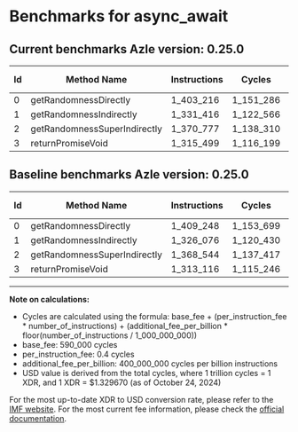 # Benchmarks for async_await

## Current benchmarks Azle version: 0.25.0

| Id  | Method Name                  | Instructions | Cycles    | USD           | USD/Million Calls | Change                            |
| --- | ---------------------------- | ------------ | --------- | ------------- | ----------------- | --------------------------------- |
| 0   | getRandomnessDirectly        | 1_403_216    | 1_151_286 | $0.0000015308 | $1.53             | <font color="green">-6_032</font> |
| 1   | getRandomnessIndirectly      | 1_331_416    | 1_122_566 | $0.0000014926 | $1.49             | <font color="red">+5_340</font>   |
| 2   | getRandomnessSuperIndirectly | 1_370_777    | 1_138_310 | $0.0000015136 | $1.51             | <font color="red">+2_233</font>   |
| 3   | returnPromiseVoid            | 1_315_499    | 1_116_199 | $0.0000014842 | $1.48             | <font color="red">+2_383</font>   |

## Baseline benchmarks Azle version: 0.25.0

| Id  | Method Name                  | Instructions | Cycles    | USD           | USD/Million Calls |
| --- | ---------------------------- | ------------ | --------- | ------------- | ----------------- |
| 0   | getRandomnessDirectly        | 1_409_248    | 1_153_699 | $0.0000015340 | $1.53             |
| 1   | getRandomnessIndirectly      | 1_326_076    | 1_120_430 | $0.0000014898 | $1.48             |
| 2   | getRandomnessSuperIndirectly | 1_368_544    | 1_137_417 | $0.0000015124 | $1.51             |
| 3   | returnPromiseVoid            | 1_313_116    | 1_115_246 | $0.0000014829 | $1.48             |

---

**Note on calculations:**

-   Cycles are calculated using the formula: base_fee + (per_instruction_fee \* number_of_instructions) + (additional_fee_per_billion \* floor(number_of_instructions / 1_000_000_000))
-   base_fee: 590_000 cycles
-   per_instruction_fee: 0.4 cycles
-   additional_fee_per_billion: 400_000_000 cycles per billion instructions
-   USD value is derived from the total cycles, where 1 trillion cycles = 1 XDR, and 1 XDR = $1.329670 (as of October 24, 2024)

For the most up-to-date XDR to USD conversion rate, please refer to the [IMF website](https://www.imf.org/external/np/fin/data/rms_sdrv.aspx).
For the most current fee information, please check the [official documentation](https://internetcomputer.org/docs/current/developer-docs/gas-cost#execution).
